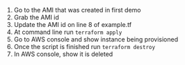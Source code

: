 1. Go to the AMI that was created in first demo
1. Grab the AMI id
1. Update the AMI id on line 8 of example.tf
1. At command line run `terraform apply`
1. Go to AWS console and show instance being provisioned
1. Once the script is finished run `terraform destroy`
1. In AWS console, show it is deleted

